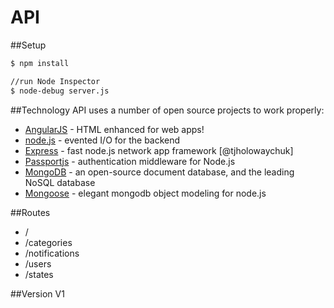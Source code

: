 # API

##Setup
```sh
$ npm install
```

```sh
//run Node Inspector 
$ node-debug server.js
```

##Technology
API uses a number of open source projects to work properly:

* [AngularJS] - HTML enhanced for web apps!
* [node.js] - evented I/O for the backend
* [Express] - fast node.js network app framework [@tjholowaychuk]
* [Passportjs] - authentication middleware for Node.js
* [MongoDB] - an open-source document database, and the leading NoSQL database
* [Mongoose] - elegant mongodb object modeling for node.js

##Routes
* /
* /categories
* /notifications
* /users
* /states

##Version
V1

[node.js]:http://nodejs.org
[express]:http://expressjs.com
[AngularJS]:http://angularjs.org
[Passportjs]:http://passportjs.org/
[Mongoose]:http://mongoosejs.com/
[MongoDB]:http://www.mongodb.org/
